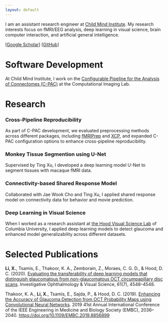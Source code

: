 ```yaml
---
layout: default
---
```


I am an assistant research engineer at [Child Mind Institute](https://childmind.org/). My research interests focus on fMRI/EEG analysis, deep learning in visual science, brain computer interaction, and artificial general intelligence.

[[Google Scholar](https://scholar.google.com/citations?user=YKtWorEAAAAJ&hl=en)] 
[[GitHub](https://github.com/SucyLi)]

# Software Development

At Child Mind Institute, I work on the [Configurable Pipeline for the Analysis of Connectomes (C-PAC)](https://fcp-indi.github.io/) at the Computational Imaging Lab.

# Research

### Cross-Pipeline Reproducibility

As part of C-PAC development, we evaluated preprocessing methods across different packages, including [fMRIPrep](https://fmriprep.org/en/stable/) and [XCP](https://xcpengine.readthedocs.io/), and expanded C-PAC configuration options to enhance cross-pipeline reproducibility.

### Monkey Tissue Segmention using U-Net

Supervised by Ting Xu, I developed a deep learning model U-Net to segment tissues with macaque fMRI data.

### Connectivity-based Shared Response Model

Collaborated with Jae Wook Cho and Ting Xu, I applied shared response model on connectivity data for behavior and movie prediction.

### Deep Learning in Visual Science

When I worked as a research assistant at [the Hood Visual Science Lab](https://hoodvisualscience.psychology.columbia.edu/) of Columbia University, I applied deep learning models to detect glaucoma and enhanced model generalizability across different datasets.

# Selected Publications

**Li, X.**, Tsamis, E., Thakoor, K. A., Zemborain, Z., Moraes, C. G. D., & Hood, D. C. (2020). [Evaluating the transferability of deep learning models that distinguish glaucomatous from non-glaucomatous OCT circumpapillary disc scans](https://iovs.arvojournals.org/article.aspx?articleid=2769404). Investigative Ophthalmology & Visual Science, 61(7), 4548–4548.

Thakoor, K. A., **Li, X.**, Tsamis, E., Sajda, P., & Hood, D. C. (2019). [Enhancing the Accuracy of Glaucoma Detection from OCT Probability Maps using Convolutional Neural Networks](https://doi.org/10.1109/EMBC.2019.8856899). 2019 41st Annual International Conference of the IEEE Engineering in Medicine and Biology Society (EMBC), 2036–2040. https://doi.org/10.1109/EMBC.2019.8856899
